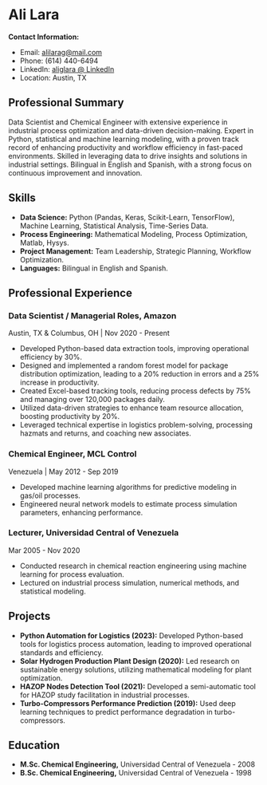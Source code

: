 # Ali Lara

**Contact Information:**
- Email: alilarag@mail.com
- Phone: (614) 440-6494
- LinkedIn: [aliglara @ LinkedIn](https://www.linkedin.com/in/aliglara)
- Location: Austin, TX

## Professional Summary
Data Scientist and Chemical Engineer with extensive experience in industrial process optimization and data-driven decision-making. Expert in Python, statistical and machine learning modeling, with a proven track record of enhancing productivity and workflow efficiency in fast-paced environments. Skilled in leveraging data to drive insights and solutions in industrial settings. Bilingual in English and Spanish, with a strong focus on continuous improvement and innovation.

## Skills
- **Data Science:** Python (Pandas, Keras, Scikit-Learn, TensorFlow), Machine Learning, Statistical Analysis, Time-Series Data.
- **Process Engineering:** Mathematical Modeling, Process Optimization, Matlab, Hysys.
- **Project Management:** Team Leadership, Strategic Planning, Workflow Optimization.
- **Languages:** Bilingual in English and Spanish.

## Professional Experience

### Data Scientist / Managerial Roles, Amazon
Austin, TX & Columbus, OH | Nov 2020 - Present
- Developed Python-based data extraction tools, improving operational efficiency by 30%.
- Designed and implemented a random forest model for package distribution optimization, leading to a 20% reduction in errors and a 25% increase in productivity.
- Created Excel-based tracking tools, reducing process defects by 75% and managing over 120,000 packages daily.
- Utilized data-driven strategies to enhance team resource allocation, boosting productivity by 20%.
- Leveraged technical expertise in logistics problem-solving, processing hazmats and returns, and coaching new associates.

### Chemical Engineer, MCL Control
Venezuela | May 2012 - Sep 2019
- Developed machine learning algorithms for predictive modeling in gas/oil processes.
- Engineered neural network models to estimate process simulation parameters, enhancing performance.

### Lecturer, Universidad Central of Venezuela
Mar 2005 - Nov 2020
- Conducted research in chemical reaction engineering using machine learning for process evaluation.
- Lectured on industrial process simulation, numerical methods, and statistical modeling.

## Projects
- **Python Automation for Logistics (2023):** Developed Python-based tools for logistics process automation, leading to improved operational standards and efficiency.
- **Solar Hydrogen Production Plant Design (2020):** Led research on sustainable energy solutions, utilizing mathematical modeling for plant optimization.
- **HAZOP Nodes Detection Tool (2021):** Developed a semi-automatic tool for HAZOP study facilitation in industrial processes.
- **Turbo-Compressors Performance Prediction (2019):** Used deep learning techniques to predict performance degradation in turbo-compressors.

## Education
- **M.Sc. Chemical Engineering,** Universidad Central of Venezuela - 2008
- **B.Sc. Chemical Engineering,** Universidad Central of Venezuela - 1998
